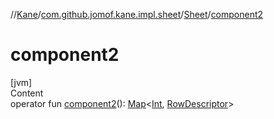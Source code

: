 //[Kane](../../index.md)/[com.github.jomof.kane.impl.sheet](../index.md)/[Sheet](index.md)/[component2](component2.md)



# component2  
[jvm]  
Content  
operator fun [component2](component2.md)(): [Map](https://kotlinlang.org/api/latest/jvm/stdlib/kotlin.collections/-map/index.html)<[Int](https://kotlinlang.org/api/latest/jvm/stdlib/kotlin/-int/index.html), [RowDescriptor](../-row-descriptor/index.md)>  



